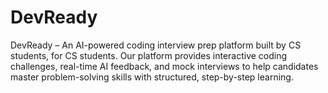 # DevReady
DevReady – An AI-powered coding interview prep platform built by CS students, for CS students. Our platform provides interactive coding challenges, real-time AI feedback, and mock interviews to help candidates master problem-solving skills with structured, step-by-step learning.
